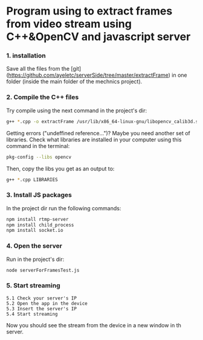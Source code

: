# Program using to extract frames from video stream using C++&OpenCV and javascript server 

### 1. installation

Save all the files from the [git] (https://github.com/ayeletc/serverSide/tree/master/extractFrame) in one folder (inside the main folder of the mechnics project).

### 2. Compile the C++ files

Try compile using the next command in the project's dir:
```bash	
g++ *.cpp -o extractFrame /usr/lib/x86_64-linux-gnu/libopencv_calib3d.so -lopencv_calib3d /usr/lib/x86_64-linux-gnu/libopencv_contrib.so -lopencv_contrib /usr/lib/x86_64-linux-gnu/libopencv_core.so -lopencv_core /usr/lib/x86_64-linux-gnu/libopencv_features2d.so -lopencv_features2d /usr/lib/x86_64-linux-gnu/libopencv_flann.so -lopencv_flann /usr/lib/x86_64-linux-gnu/libopencv_gpu.so -lopencv_gpu /usr/lib/x86_64-linux-gnu/libopencv_highgui.so -lopencv_highgui /usr/lib/x86_64-linux-gnu/libopencv_imgproc.so -lopencv_imgproc /usr/lib/x86_64-linux-gnu/libopencv_legacy.so -lopencv_legacy /usr/lib/x86_64-linux-gnu/libopencv_ml.so -lopencv_ml /usr/lib/x86_64-linux-gnu/libopencv_objdetect.so -lopencv_objdetect /usr/lib/x86_64-linux-gnu/libopencv_ocl.so -lopencv_ocl /usr/lib/x86_64-linux-gnu/libopencv_photo.so -lopencv_photo /usr/lib/x86_64-linux-gnu/libopencv_stitching.so -lopencv_stitching /usr/lib/x86_64-linux-gnu/libopencv_superres.so -lopencv_superres /usr/lib/x86_64-linux-gnu/libopencv_ts.so -lopencv_ts /usr/lib/x86_64-linux-gnu/libopencv_video.so -lopencv_video /usr/lib/x86_64-linux-gnu/libopencv_videostab.so -lopencv_videostab
```

Getting errors ("undeffined reference...")?
Maybe you need another set of libraries.
Check what libraries are installed in your computer using this command in the terminal:

```bash
pkg-config --libs opencv
```

Then, copy the libs you get as an output to:
```bash
g++ *.cpp LIBRARIES
```

### 3. Install JS packages

In the project dir run the following commands: 
```bash
npm install rtmp-server
npm install child_process 
npm install socket.io
```

### 4. Open the server

Run in the project's dir:
```bash
node serverForFramesTest.js
```
	
### 5. Start streaming

	5.1 Check your server's IP 
	5.2 Open the app in the device
	5.3 Insert the server's IP
	5.4 Start streaming 

Now you should see the stream from the device in a new window in th server.

